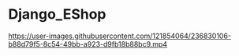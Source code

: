 # Django_EShop

https://user-images.githubusercontent.com/121854064/236830106-b88d79f5-8c54-49bb-a923-d9fb18b88bc9.mp4

